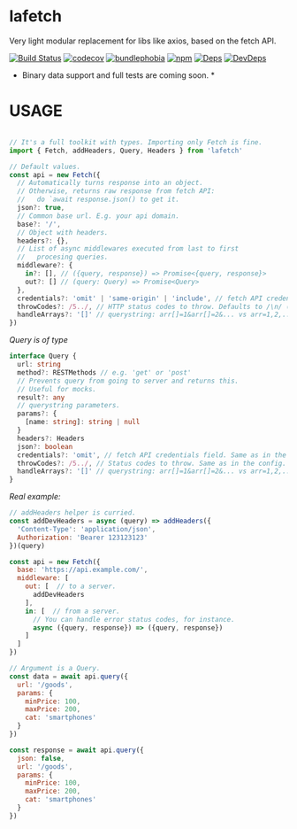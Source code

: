 # lafetch
Very light modular replacement for libs like axios, based on the fetch API.

[![Build Status](https://circleci.com/gh/houd1ni/lafetch/tree/master.svg?style=shield)](https://circleci.com/gh/houd1ni/lafetch/tree/master) [![codecov](https://codecov.io/gh/houd1ni/lafetch/branch/master/graph/badge.svg)](https://codecov.io/gh/houd1ni/lafetch) [![bundlephobia](https://badgen.net/bundlephobia/minzip/lafetch)](https://bundlephobia.com/result?p=lafetch)  [![npm](https://badgen.net/npm/v/lafetch)](https://www.npmjs.com/package/lafetch) [![Deps](https://david-dm.org/houd1ni/lafetch.svg)](https://david-dm.org/houd1ni/lafetch) [![DevDeps](https://david-dm.org/houd1ni/lafetch/dev-status.svg)](https://david-dm.org/houd1ni/lafetch)

* Binary data support and full tests are coming soon. *

# USAGE

```javascript

// It's a full toolkit with types. Importing only Fetch is fine.
import { Fetch, addHeaders, Query, Headers } from 'lafetch'

// Default values.
const api = new Fetch({
  // Automatically turns response into an object.
  // Otherwise, returns raw response from fetch API:
  //   do `await response.json() to get it.
  json?: true,
  // Common base url. E.g. your api domain.
  base?: '/',
  // Object with headers.
  headers?: {},
  // List of async middlewares executed from last to first
  //   procesing queries.
  middleware?: {
    in?: [], // ({query, response}) => Promise<{query, response}>
    out?: [] // (query: Query) => Promise<Query>
  },
  credentials?: 'omit' | 'same-origin' | 'include', // fetch API credentials field.
  throwCodes?: /5../, // HTTP status codes to throw. Defaults to /\n/ (no throws at all).
  handleArrays?: '[]' // querystring: arr[]=1&arr[]=2&... vs arr=1,2,...
})
```
*Query is of type*
```typescript
interface Query {
  url: string
  method?: RESTMethods // e.g. 'get' or 'post'
  // Prevents query from going to server and returns this.
  // Useful for mocks.
  result?: any
  // querystring parameters.
  params?: {
    [name: string]: string | null
  }
  headers?: Headers
  json?: boolean
  credentials?: 'omit', // fetch API credentials field. Same as in the config.
  throwCodes?: /5../, // Status codes to throw. Same as in the config.
  handleArrays?: '[]' // querystring: arr[]=1&arr[]=2&... vs arr=1,2,...
}
```

*Real example:*
```javascript
// addHeaders helper is curried.
const addDevHeaders = async (query) => addHeaders({
  'Content-Type': 'application/json',
  Authorization: 'Bearer 123123123'
})(query)

const api = new Fetch({
  base: 'https://api.example.com/',
  middleware: [
    out: [  // to a server.
      addDevHeaders
    ],
    in: [  // from a server.
      // You can handle error status codes, for instance.
      async ({query, response}) => ({query, response})
    ]
  ]
})

// Argument is a Query.
const data = await api.query({
  url: '/goods',
  params: {
    minPrice: 100,
    maxPrice: 200,
    cat: 'smartphones'
  }
})

const response = await api.query({
  json: false,
  url: '/goods',
  params: {
    minPrice: 100,
    maxPrice: 200,
    cat: 'smartphones'
  }
})

```